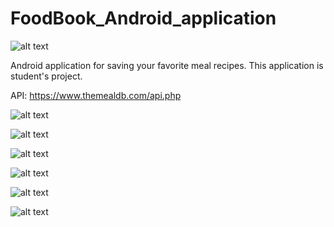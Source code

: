 # FoodBook_Android_application

![alt text](https://github.com/jelenapetrovacki/FoodBook_Android_application/blob/master/AndroidProjekat/app/src/main/res/mipmap-xxxhdpi/ic_launcher2_round.png)

Android application for saving your favorite meal recipes. 
This application is student's project.

API: https://www.themealdb.com/api.php

![alt text](https://github.com/jelenapetrovacki/FoodBook_Android_application/blob/master/Screenshot/FoodBook%20Android/Screenshot_20191029-222552.png)

![alt text](https://github.com/jelenapetrovacki/FoodBook_Android_application/blob/master/Screenshot/FoodBook%20Android/Screenshot_20191029-222559.png)

![alt text](https://github.com/jelenapetrovacki/FoodBook_Android_application/blob/master/Screenshot/FoodBook%20Android/Screenshot_20191029-222628.png)

![alt text](https://github.com/jelenapetrovacki/FoodBook_Android_application/blob/master/Screenshot/FoodBook%20Android/Screenshot_20191029-222643.png)

![alt text](https://github.com/jelenapetrovacki/FoodBook_Android_application/blob/master/Screenshot/FoodBook%20Android/Screenshot_20191029-222658.png)

![alt text](https://github.com/jelenapetrovacki/FoodBook_Android_application/blob/master/Screenshot/FoodBook%20Android/Screenshot_20191029-222806.png)


